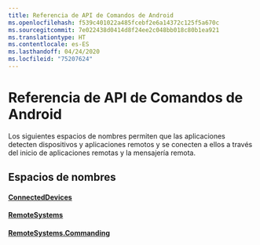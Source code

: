 ```yaml
---
title: Referencia de API de Comandos de Android
ms.openlocfilehash: f539c401022a485fcebf2e6a14372c125f5a670c
ms.sourcegitcommit: 7e022438d0414d8f24ee2c048bb018c80b1ea921
ms.translationtype: HT
ms.contentlocale: es-ES
ms.lasthandoff: 04/24/2020
ms.locfileid: "75207624"
---
```

# <a name="android-commanding-api-reference"></a>Referencia de API de Comandos de Android

Los siguientes espacios de nombres permiten que las aplicaciones detecten dispositivos y aplicaciones remotos y se conecten a ellos a través del inicio de aplicaciones remotas y la mensajería remota.

## <a name="namespaces"></a>Espacios de nombres

#### <a name="connecteddevices"></a>[ConnectedDevices](https://docs.microsoft.com/java/api/com.microsoft.connecteddevices)
#### <a name="remotesystems"></a>[RemoteSystems](https://docs.microsoft.com/java/api/com.microsoft.connecteddevices.remotesystems)
#### <a name="remotesystemscommanding"></a>[RemoteSystems.Commanding](https://docs.microsoft.com/java/api/com.microsoft.connecteddevices.remotesystems.commanding)